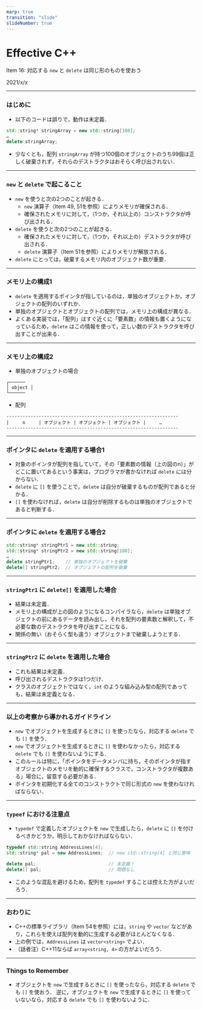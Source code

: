 ```yaml
---
marp: true
transition: "slide"
slideNumber: true
---
```

<!-- theme: gaia -->
<!-- size: 16:9 -->
<!-- page_number: true -->
<!-- paginate: true -->

<style>
img[alt~="center"] {
  display: block;
  margin: 0 auto;
}
</style>

# Effective C++
Item 16: 対応する `new` と `delete` は同じ形のものを使おう

2021/x/x

---
### はじめに
- 以下のコードは誤りで，動作は未定義．
```cpp
std::string* stringArray = new std::string[100];
…
delete stringArray;
```
- 少なくとも，配列 `stringArray` が持つ100個のオブジェクトのうち99個は正しく破棄されず，それらのデストラクタはおそらく呼び出されない．

---
### `new` と `delete` で起こること
- `new` を使うと次の2つのことが起きる．
    - `new` 演算子（Item 49, 51を参照）によりメモリが確保される．
    - 確保されたメモリに対して，（1つか，それ以上の）コンストラクタが呼び出される．
- `delete` を使うと次の2つのことが起きる．
    - 確保されたメモリに対して，（1つか，それ以上の）デストラクタが呼び出される．
    - `delete` 演算子（Item 51を参照）によりメモリが解放される．
- `delete` にとっては，破棄するメモリ内のオブジェクト数が重要．

---
### メモリ上の構成1
- `delete` を適用するポインタが指しているのは，単独のオブジェクトか，オブジェクトの配列のいずれか．
- 単独のオブジェクトとオブジェクトの配列では，メモリ上の構成が異なる．
- よくある実装では，「配列」はすぐ近くに「要素数」の情報も置くようになっているため，`delete` はこの情報を使って，正しい数のデストラクタを呼び出すことが出来る．

---
### メモリ上の構成2
- 単独のオブジェクトの場合
```
┌──────
│ object │
└──────
```
- 配列
```
----------------------------------------------------------------
|     n     | オブジェクト | オブジェクト | オブジェクト |     …     
----------------------------------------------------------------
```

---
### ポインタに `delete` を適用する場合1
- 対象のポインタが配列を指していて，その「要素数の情報（上の図のn）」がどこに置いてあるという事実は，プログラマが書かなければ `delete` には分からない．
- `delete` に `[]` を使うことで，`delete` は自分が破棄するものが配列であると分かる．
- `[]` を使わなければ，`delete` は自分が削除するものは単独のオブジェクトであると判断する．

---
### ポインタに `delete` を適用する場合2
```cpp
std::string* stringPtr1 = new std::string;
std::string* stringPtr2 = new std::string[100];
…
delete stringPtr1;    // 単独のオブジェクトを破棄
delete[] stringPtr2;  // オブジェクトの配列を破棄
```

---
### `stringPtr1` に `delete[]` を適用した場合
- 結果は未定義．
- メモリ上の構成が上の図のようになるコンパイラなら，`delete` は単独オブジェクトの前にあるデータを読み出し，それを配列の要素数と解釈して，不必要な数のデストラクタを呼び出すことになる．
- 関係の無い（おそらく型も違う）オブジェクトまで破棄しようとする．

---
### `stringPtr2` に `delete` を適用した場合
- これも結果は未定義．
- 呼び出されるデストラクタは1つだけ．
- クラスのオブジェクトではなく，`int` のような組み込み型の配列であっても，結果は未定義となる．

---
### 以上の考察から導かれるガイドライン
- `new` でオブジェクトを生成するときに `[]` を使ったなら，対応する `delete` でも `[]` を使う．
- `new` でオブジェクトを生成するときに `[]` を使わなかったら，対応する `delete` でも `[]` を使わないようにする．
- このルールは特に，「ポインタをデータメンバに持ち，そのポインタが指すオブジェクトのメモリを動的に確保するクラスで，コンストラクタが複数ある」場合に，留意する必要がある．
- ポインタを初期化する全てのコンストラクトで同じ形式の `new` を使わなければならない．

---
### `typeef` における注意点
- `typedef` で定義したオブジェクトを `new` で生成したら，`delete` に `[]` を付けるべきかどうか，明示しておかなければならない．
```cpp
typedef std::string AddressLines[4];
std::string* pal = new AddressLines;  // new std::string[4] と同じ意味

delete pal;                           // 未定義！
delete[] pal;                         // 問題なし
```
- このような混乱を避けるため，配列を `typedef` することは控えた方がよいだろう．

---
### おわりに
- C++の標準ライブラリ（Item 54を参照）には，`string` や `vector` などがあり，これらを使えば配列を動的に生成する必要がほとんどなくなる．
- 上の例では，`AddressLines` は `vector<string>` でよい．
- （話者注）C++11ならば `array<string, 4>` の方がよいだろう．

---
### Things to Remember
- オブジェクトを `new` で生成するときに `[]` を使ったなら，対応する `delete` でも `[]` を使おう．
逆に，オブジェクトを `new` で生成するときに `[]` を使っていないなら，対応する `delete` でも `[]` を使わないように．
